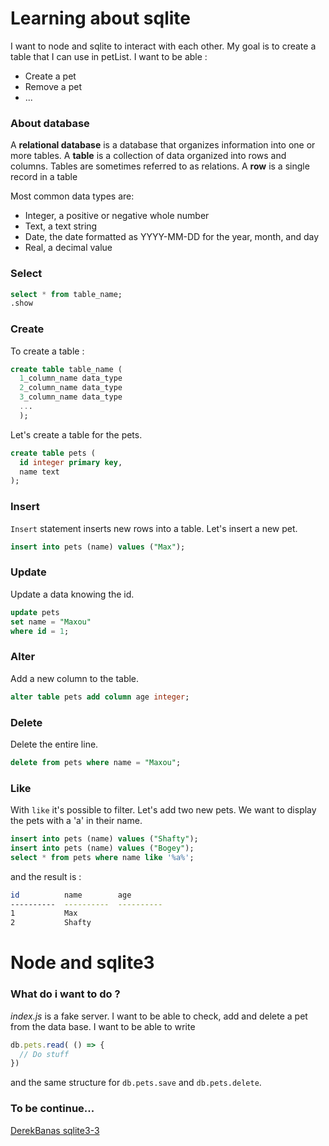 # Learning about sqlite

I want to node and sqlite to interact with each other. My goal is to create a table that I can use in petList. I want to be able :
* Create a pet
* Remove a pet
* ...

### About database
 
 A **relational database** is a database that organizes information into one or more tables. 
 A **table** is a collection of data organized into rows and columns. Tables are sometimes referred to as relations.
 A **row** is a single record in a table

 Most common data types are:

* Integer, a positive or negative whole number 
* Text, a text string 
* Date, the date formatted as YYYY-MM-DD for the year, month, and day 
* Real, a decimal value 

### Select

```sql
select * from table_name;
.show
```
### Create

To create a table :

```sql
create table table_name (
  1_column_name data_type
  2_column_name data_type
  3_column_name data_type
  ...
  );
```

Let's create a table for the pets.

```sql
create table pets (
  id integer primary key,
  name text
);
```
### Insert

`Insert` statement inserts new rows into a table. Let's insert a new pet.

```sql
insert into pets (name) values ("Max");
```
### Update

Update a data knowing the id. 

```sql
update pets
set name = "Maxou"
where id = 1;
```
### Alter

Add a new column to the table. 

```sql
alter table pets add column age integer; 
```

### Delete

Delete the entire line.

```sql
delete from pets where name = "Maxou";
```

### Like

With `like` it's possible to filter. Let's add two new pets. We want to display the pets with a 'a' in their name.

```sql
insert into pets (name) values ("Shafty");
insert into pets (name) values ("Bogey");
select * from pets where name like '%a%';
```
and the result is :

```bash
id          name        age
----------  ----------  ----------
1           Max
2           Shafty
```

# Node and sqlite3

### What do i want to do ?

*index.js* is a fake server. I want to be able to check, add and  delete a pet from the data base. I want to be able to write 

```js
db.pets.read( () => {
  // Do stuff
})
``` 
and the same structure for `db.pets.save` and `db.pets.delete`. 

### To be continue...

[DerekBanas sqlite3-3](https://www.youtube.com/watch?v=jKpeHIyMotg&ab_channel=DerekBanas "DerekBanas")

